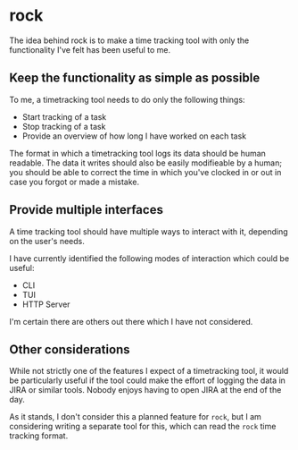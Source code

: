 # rock

The idea behind rock is to make a time tracking tool with only the functionality I've felt has been useful to me.

## Keep the functionality as simple as possible

To me, a timetracking tool needs to do only the following things:
- Start tracking of a task
- Stop tracking of a task
- Provide an overview of how long I have worked on each task

The format in which a timetracking tool logs its data should be human readable. The data it writes should also be easily modifieable by a human; you should be able to correct the time in which you've clocked in or out in case you forgot or made a mistake.

## Provide multiple interfaces

A time tracking tool should have multiple ways to interact with it, depending on the user's needs.

I have currently identified the following modes of interaction which could be useful:
- CLI
- TUI
- HTTP Server

I'm certain there are others out there which I have not considered.

## Other considerations

While not strictly one of the features I expect of a timetracking tool, it would be particularly useful if the tool could make the effort of logging the data in JIRA or similar tools. Nobody enjoys having to open JIRA at the end of the day.

As it stands, I don't consider this a planned feature for `rock`, but I am considering writing a separate tool for this, which can read the `rock` time tracking format.
